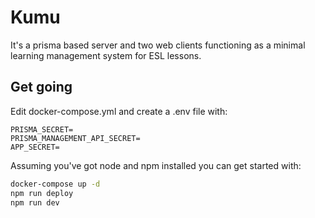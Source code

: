 # Kumu

It's a prisma based server and two web clients functioning as a minimal learning management system for ESL lessons.

## Get going

Edit docker-compose.yml and create a .env file with:

```env
PRISMA_SECRET=
PRISMA_MANAGEMENT_API_SECRET=
APP_SECRET=
```

Assuming you've got node and npm installed you can get started with:

```sh
docker-compose up -d
npm run deploy
npm run dev
```

